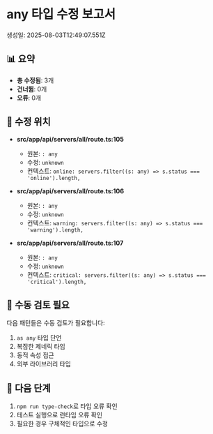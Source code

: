 # any 타입 수정 보고서

생성일: 2025-08-03T12:49:07.551Z

## 📊 요약

- **총 수정됨**: 3개
- **건너뜀**: 0개
- **오류**: 0개

## 📍 수정 위치

- **src/app/api/servers/all/route.ts:105**
  - 원본: `: any`
  - 수정: `unknown`
  - 컨텍스트: `online: servers.filter((s: any) => s.status === 'online').length,`

- **src/app/api/servers/all/route.ts:106**
  - 원본: `: any`
  - 수정: `unknown`
  - 컨텍스트: `warning: servers.filter((s: any) => s.status === 'warning').length,`

- **src/app/api/servers/all/route.ts:107**
  - 원본: `: any`
  - 수정: `unknown`
  - 컨텍스트: `critical: servers.filter((s: any) => s.status === 'critical').length,`




## 🔧 수동 검토 필요

다음 패턴들은 수동 검토가 필요합니다:

1. `as any` 타입 단언
2. 복잡한 제네릭 타입
3. 동적 속성 접근
4. 외부 라이브러리 타입

## 📝 다음 단계

1. `npm run type-check`로 타입 오류 확인
2. 테스트 실행으로 런타임 오류 확인
3. 필요한 경우 구체적인 타입으로 수정
